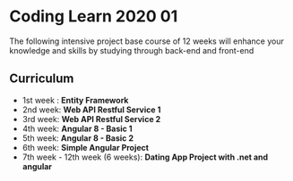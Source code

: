# Coding Learn 2020 01
The following intensive project base course of 12 weeks will enhance your knowledge and skills by studying through back-end and front-end

## Curriculum

 - 1st week : **Entity Framework** 
 - 2nd week: **Web API Restful Service 1** 
 - 3rd week: **Web API Restful Service 2** 
 - 4th week: **Angular 8 - Basic 1** 
 - 5th week: **Angular 8 - Basic 2** 
 - 6th week: **Simple Angular Project** 
 - 7th week - 12th week (6 weeks): **Dating App Project with .net and angular** 
